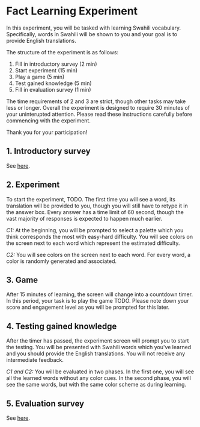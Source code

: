 # Fact Learning Experiment

In this experiment, you will be tasked with learning Swahili vocabulary.
Specifically, words in Swahili will be shown to you and your goal is to provide English translations.

The structure of the experiment is as follows:
1. Fill in introductory survey (2 min)
2. Start experiment (15 min)
3. Play a game (5 min)
4. Test gained knowledge (5 min)
5. Fill in evaluation survey (1 min)

The time requirements of 2 and 3 are strict, though other tasks may take less or longer.
Overall the experiment is designed to require 30 minutes of your uninterupted attention.
Please read these instructions carefully before commencing with the experiment.

Thank you for your participation!

## 1. Introductory survey

See [here](todo).

## 2. Experiment

To start the experiment, TODO.
The first time you will see a word, its translation will be provided to you, though you will still have to retype it in the answer box.
Every answer has a time limit of 60 second, though the vast majority of responses is expected to happen much earlier.

_C1:_
At the beginning, you will be prompted to select a palette which you think corresponds the most with easy-hard difficulty.
You will see colors on the screen next to each word which represent the estimated difficulty.

_C2:_
You will see colors on the screen next to each word.
For every word, a color is randomly generated and associated.

## 3. Game

After 15 minutes of learning, the screen will change into a countdown timer.
In this period, your task is to play the game TODO.
Please note down your score and engagement level as you will be prompted for this later.

## 4. Testing gained knowledge

After the timer has passed, the experiment screen will prompt you to start the testing.
You will be presented with Swahili words which you've learned and you should provide the English translations.
You will not receive any intermediate feedback.

_C1 and C2:_
You will be evaluated in two phases.
In the first one, you will see all the learned words without any color cues.
In the second phase, you will see the same words, but with the same color scheme as during learning.

## 5. Evaluation survey

See [here](todo).
